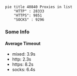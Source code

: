 
```mermaid
pie title 40840 Proxies in list
    "HTTP" : 28333
    "HTTPS": 9851
    "SOCKS" : 9296
```

### Some Info
#### Average Timeout

- mixed: 3.9s
- http: 2.3s
- https: 8.2s
- socks: 6.4s